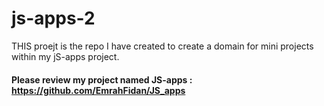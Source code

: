 # js-apps-2

THIS proejt is the repo I have created to create a domain for mini projects within my jS-apps project. 

#### Please review my project named JS-apps : https://github.com/EmrahFidan/JS_apps
